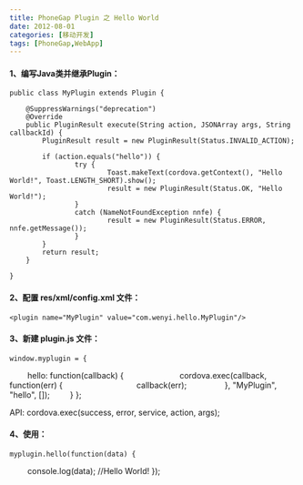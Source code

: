 ```yaml
---
title: PhoneGap Plugin 之 Hello World
date: 2012-08-01
categories: [移动开发]
tags: [PhoneGap,WebApp]
---
```


#### 1、编写Java类并继承Plugin：

	public class MyPlugin extends Plugin {

		@SuppressWarnings("deprecation")
		@Override
		public PluginResult execute(String action, JSONArray args, String callbackId) {
	        PluginResult result = new PluginResult(Status.INVALID_ACTION);

	        if (action.equals("hello")) {
	                try {
	                        Toast.makeText(cordova.getContext(), "Hello World!", Toast.LENGTH_SHORT).show();
	                        result = new PluginResult(Status.OK, "Hello World!");
	                }
	                catch (NameNotFoundException nnfe) {
	                        result = new PluginResult(Status.ERROR, nnfe.getMessage());
	                }
	        }
	        return result;
		}

	}


#### 2、配置 res/xml/config.xml 文件：

	<plugin name="MyPlugin" value="com.wenyi.hello.MyPlugin"/>


#### 3、新建 plugin.js 文件：

	window.myplugin = {
        hello: function(callback) {        
                cordova.exec(callback, function(err) {        
                        callback(err);
                }, "MyPlugin", "hello", []);
        }
	};

API: cordova.exec(success, error, service, action, args);

#### 4、使用：

	myplugin.hello(function(data) {
        console.log(data); //Hello World!
	});
